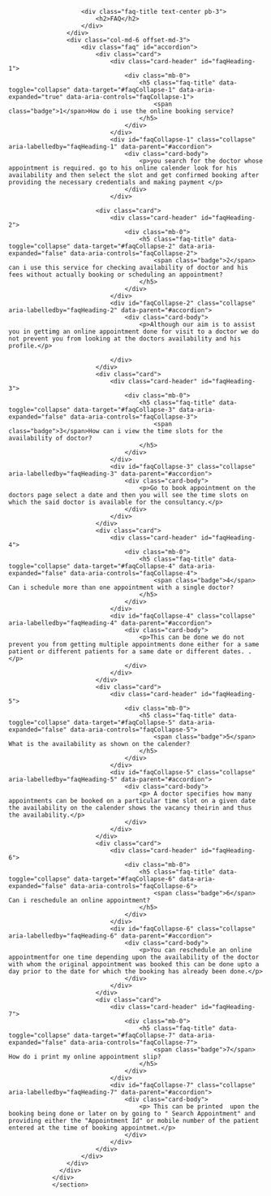 <section class="faq-section">
<div class="container">
  <div class="row">
                    <!-- ***** FAQ Start ***** -->
                    <div class="col-md-6 offset-md-3">

                        <div class="faq-title text-center pb-3">
                            <h2>FAQ</h2>
                        </div>
                    </div>
                    <div class="col-md-6 offset-md-3">
                        <div class="faq" id="accordion">
                            <div class="card">
                                <div class="card-header" id="faqHeading-1">
                                    <div class="mb-0">
                                        <h5 class="faq-title" data-toggle="collapse" data-target="#faqCollapse-1" data-aria-expanded="true" data-aria-controls="faqCollapse-1">
                                            <span class="badge">1</span>How do i use the online booking service?
                                        </h5>
                                    </div>
                                </div>
                                <div id="faqCollapse-1" class="collapse" aria-labelledby="faqHeading-1" data-parent="#accordion">
                                    <div class="card-body">
                                        <p>you search for the doctor whose appointment is required. go to his online calender look for his availability and then select the slot and get confirmed booking after providing the necessary credentials and making payment </p>
                                    </div>
                                </div>
                         
                            <div class="card">
                                <div class="card-header" id="faqHeading-2">
                                    <div class="mb-0">
                                        <h5 class="faq-title" data-toggle="collapse" data-target="#faqCollapse-2" data-aria-expanded="false" data-aria-controls="faqCollapse-2">
                                            <span class="badge">2</span> can i use this service for checking availability of doctor and his fees without actually booking or scheduling an appointment?
                                        </h5>
                                    </div>
                                </div>
                                <div id="faqCollapse-2" class="collapse" aria-labelledby="faqHeading-2" data-parent="#accordion">
                                    <div class="card-body">
                                        <p>Although our aim is to assist you in gettimg an online appointment done for visit to a doctor we do not prevent you from looking at the doctors availability and his profile.</p>
                             
                                </div>
                            </div>
                            <div class="card">
                                <div class="card-header" id="faqHeading-3">
                                    <div class="mb-0">
                                        <h5 class="faq-title" data-toggle="collapse" data-target="#faqCollapse-3" data-aria-expanded="false" data-aria-controls="faqCollapse-3">
                                            <span class="badge">3</span>How can i view the time slots for the availability of doctor?
                                        </h5>
                                    </div>
                                </div>
                                <div id="faqCollapse-3" class="collapse" aria-labelledby="faqHeading-3" data-parent="#accordion">
                                    <div class="card-body">
                                        <p>Go to book appointment on the doctors page select a date and then you will see the time slots on which the said doctor is available for the consultancy.</p>
                                    </div>
                                </div>
                            </div>
                            <div class="card">
                                <div class="card-header" id="faqHeading-4">
                                    <div class="mb-0">
                                        <h5 class="faq-title" data-toggle="collapse" data-target="#faqCollapse-4" data-aria-expanded="false" data-aria-controls="faqCollapse-4">
                                            <span class="badge">4</span> Can i schedule more than one appointment with a single doctor?
                                        </h5>
                                    </div>
                                </div>
                                <div id="faqCollapse-4" class="collapse" aria-labelledby="faqHeading-4" data-parent="#accordion">
                                    <div class="card-body">
                                        <p>This can be done we do not prevent you from getting multiple appointments done either for a same patient or different patients for a same date or different dates. .</p>
                                    </div>
                                </div>
                            </div>
                            <div class="card">
                                <div class="card-header" id="faqHeading-5">
                                    <div class="mb-0">
                                        <h5 class="faq-title" data-toggle="collapse" data-target="#faqCollapse-5" data-aria-expanded="false" data-aria-controls="faqCollapse-5">
                                            <span class="badge">5</span> What is the availability as shown on the calender?
                                        </h5>
                                    </div>
                                </div>
                                <div id="faqCollapse-5" class="collapse" aria-labelledby="faqHeading-5" data-parent="#accordion">
                                    <div class="card-body">
                                        <p> A doctor specifies how many appointments can be booked on a particular time slot on a given date the availability on the calender shows the vacancy theirin and thus the availability.</p>
                                    </div>
                                </div>
                            </div>
                            <div class="card">
                                <div class="card-header" id="faqHeading-6">
                                    <div class="mb-0">
                                        <h5 class="faq-title" data-toggle="collapse" data-target="#faqCollapse-6" data-aria-expanded="false" data-aria-controls="faqCollapse-6">
                                            <span class="badge">6</span> Can i reschedule an online appointment?
                                        </h5>
                                    </div>
                                </div>
                                <div id="faqCollapse-6" class="collapse" aria-labelledby="faqHeading-6" data-parent="#accordion">
                                    <div class="card-body">
                                        <p>You can reschedule an online appointmentfor one time depending upon the availability of the doctor with whom the original appointment was booked this can be done upto a day prior to the date for which the booking has already been done.</p>
                                    </div>
                                </div>
                            </div>
                            <div class="card">
                                <div class="card-header" id="faqHeading-7">
                                    <div class="mb-0">
                                        <h5 class="faq-title" data-toggle="collapse" data-target="#faqCollapse-7" data-aria-expanded="false" data-aria-controls="faqCollapse-7">
                                            <span class="badge">7</span> How do i print my online appointment slip?
                                        </h5>
                                    </div>
                                </div>
                                <div id="faqCollapse-7" class="collapse" aria-labelledby="faqHeading-7" data-parent="#accordion">
                                    <div class="card-body">
                                        <p> This can be printed  upon the booking being done or later on by going to " Search Appointment" and providing either the "Appointment Id" or mobile number of the patient entered at the time of booking appointmet.</p>
                                    </div>
                                </div>
                            </div>
                        </div>
                    </div>
                  </div>
                </div>
                </section>
